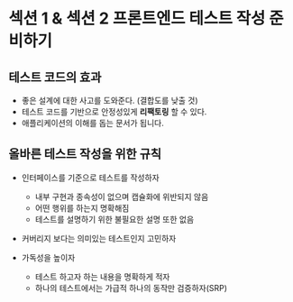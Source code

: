 # 섹션 1 & 섹션 2 프론트엔드 테스트 작성 준비하기

## 테스트 코드의 효과
- 좋은 설계에 대한 사고를 도와준다. (결합도를 낮출 것)
- 테스트 코드를 기반으로 안정성있게 **리팩토링** 할 수 있다.
- 애플리케이션의 이해를 돕는 문서가 됩니다.

## 올바른 테스트 작성을 위한 규칙
- 인터페이스를 기준으로 테스트를 작성하자
    - 내부 구현과 종속성이 없으며 캡슐화에 위반되지 않음
    - 어떤 행위를 하는지 명확해짐
    - 테스트를 설명하기 위한 불필요한 설명 또한 없음

- 커버리지 보다는 의미있는 테스트인지 고민하자
    
- 가독성을 높이자
    - 테스트 하고자 하는 내용을 명확하게 적자
    - 하나의 테스트에서는 가급적 하나의 동작만 검증하자(SRP)
